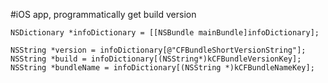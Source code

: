 #iOS app, programmatically get build version

	NSDictionary *infoDictionary = [[NSBundle mainBundle]infoDictionary];
	
	NSString *version = infoDictionary[@"CFBundleShortVersionString"];
	NSString *build = infoDictionary[(NSString*)kCFBundleVersionKey];
	NSString *bundleName = infoDictionary[(NSString *)kCFBundleNameKey]; 